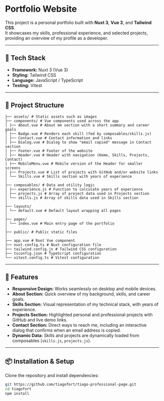 # Portfolio Website

This project is a personal portfolio built with **Nuxt 3**, **Vue 3**, and **Tailwind CSS**.  
It showcases my skills, professional experience, and selected projects, providing an overview of my profile as a developer.

---

## 🚀 Tech Stack

- **Framework:** Nuxt 3 (Vue 3)
- **Styling:** Tailwind CSS
- **Language:** JavaScript / TypeScript
- **Testing:** Vitest

---

## 📂 Project Structure

```
├── assets/ # Static assets such as images
├── components/ # Vue components used across the app
│ ├── About.vue # About me section with a short summary and career goals
│ ├── Badge.vue # Renders each skill (fed by composables/skills.js)
│ ├── Contact.vue # Contact information and links
│ ├── Dialog.vue # Dialog to show "email copied" message in Contact section
│ ├── Footer.vue # Footer of the website
│ ├── Header.vue # Header with navigation (Home, Skills, Projects, Contact)
│ ├── MobileMenu.vue # Mobile version of the Header for smaller screens
│ ├── Projects.vue # List of projects with GitHub and/or website links
│ └── Skills.vue # Skills section with years of experience
│
├── composables/ # Data and utility logic
│ ├── experience.js # Function to calculate years of experience
│ ├── projects.js # Array of project data used in Projects section
│ └── skills.js # Array of skills data used in Skills section
│
├── layouts/
│ └── default.vue # Default layout wrapping all pages
│
├── pages/
│ └── index.vue # Main entry page of the portfolio
│
├── public/ # Public static files
│
├── app.vue # Root Vue component
├── nuxt.config.ts # Nuxt configuration file
├── tailwind.config.js # Tailwind CSS configuration
├── tsconfig.json # TypeScript configuration
└── vitest.config.ts # Vitest configuration
```


---

## 📑 Features

- **Responsive Design:** Works seamlessly on desktop and mobile devices.
- **About Section:** Quick overview of my background, skills, and career goals.
- **Skills Section:** Visual representation of my technical stack, with years of experience.
- **Projects Section:** Highlighted personal and professional projects with GitHub and live demo links.
- **Contact Section:** Direct ways to reach me, including an interactive dialog that confirms when an email address is copied.
- **Dynamic Data:** Skills and projects are dynamically loaded from composables (`skills.js`, `projects.js`).

---

## 📦 Installation & Setup

Clone the repository and install dependencies:

```bash
git https://github.com/tiagofort/tiago-professional-page.git
cd tiagofort
npm install
